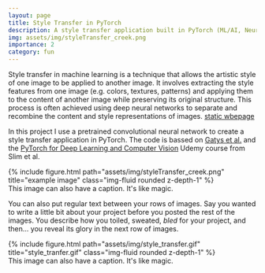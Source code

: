 ```yaml
---
layout: page
title: Style Transfer in PyTorch
description: A style transfer application built in PyTorch (ML/AI, Neural Networks, Transfer Learning, Python, PyTorch)
img: assets/img/styleTransfer_creek.png
importance: 2
category: fun
---
```



Style transfer in machine learning is a technique that allows the artistic style of one image to be applied to another image. It involves extracting the style features from one image (e.g. colors, textures, patterns) and applying them to the content of another image while preserving its original structure. This process is often achieved using deep neural networks to separate and recombine the content and style representations of images. <a href="StyleTransfer_in_PyTorch.html">static wbepage</a>


In this project I use a pretrained convolutional neural network to create a style transfer application in PyTorch. The code is bassed on <a href="https://www.cv-foundation.org/openaccess/content_cvpr_2016/papers/Gatys_Image_Style_Transfer_CVPR_2016_paper.pdf">Gatys et al.</a> and the <a href="https://www.udemy.com/course/pytorch-for-deep-learning-and-computer-vision/">PyTorch for Deep Learning and Computer Vision</a> Udemy course from Slim et al. 

<div class="row">
    <div class="col-sm mt-3 mt-md-0">
        {% include figure.html path="assets/img/styleTransfer_creek.png" title="example image" class="img-fluid rounded z-depth-1" %}
    </div>
</div>
<div class="caption">
    This image can also have a caption. It's like magic.
</div>

You can also put regular text between your rows of images.
Say you wanted to write a little bit about your project before you posted the rest of the images.
You describe how you toiled, sweated, *bled* for your project, and then... you reveal its glory in the next row of images.


<div class="row">
    <div class="col-sm mt-3 mt-md-0">
        {% include figure.html path="assets/img/style_transfer.gif" title="style_tranfer.gif" class="img-fluid rounded z-depth-1" %}
    </div>
</div>
<div class="caption">
    This image can also have a caption. It's like magic.
</div>
